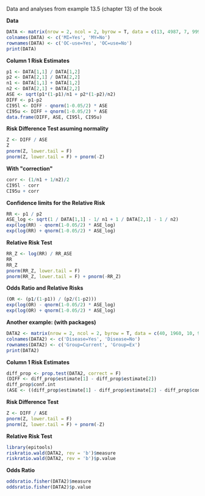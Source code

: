 Data and analyses from example 13.5 (chapter 13) of the book

**Data**
```r
DATA <- matrix(nrow = 2, ncol = 2, byrow = T, data = c(13, 4987, 7, 9993))
colnames(DATA) <- c('MI=Yes', 'MY=No')
rownames(DATA) <- c('OC-use=Yes', 'OC=use=No')
print(DATA)
```
**Column 1 Risk Estimates**
```r
p1 <- DATA[1,1] / DATA[1,2]
p2 <- DATA[2,1] / DATA[2,2]
n1 <- DATA[1,1] + DATA[1,2]
n2 <- DATA[2,1] + DATA[2,2]
ASE <- sqrt(p1*(1-p1)/n1 + p2*(1-p2)/n2)
DIFF <- p1-p2
CI95l <- DIFF - qnorm(1-0.05/2) * ASE
CI95u <- DIFF + qnorm(1-0.05/2) * ASE
data.frame(DIFF, ASE, CI95l, CI95u)
```
**Risk Difference Test asuming normality**
```r
Z <- DIFF / ASE
Z
pnorm(Z, lower.tail = F)
pnorm(Z, lower.tail = F) + pnorm(-Z)
```
**With "correction"**
```r
corr <- (1/n1 + 1/n2)/2
CI95l - corr
CI95u + corr
```
**Confidence limits for the Relative Risk**
```r
RR <- p1 / p2
ASE_log <- sqrt(1 / DATA[1,1] - 1/ n1 + 1 / DATA[2,1] - 1 / n2)
exp(log(RR) - qnorm(1-0.05/2) * ASE_log)
exp(log(RR) + qnorm(1-0.05/2) * ASE_log)
```
**Relative Risk Test**
```r
RR_Z <- log(RR) / RR_ASE
RR
RR_Z
pnorm(RR_Z, lower.tail = F)
pnorm(RR_Z, lower.tail = F) + pnorm(-RR_Z)
```
**Odds Ratio and Relative Risks**
```r
(OR <- (p1/(1-p1)) / (p2/(1-p2)))
exp(log(OR) - qnorm(1-0.05/2) * ASE_log)
exp(log(OR) + qnorm(1-0.05/2) * ASE_log)
```
**Another example: (with packages)**
```r
DATA2 <- matrix(nrow = 2, ncol = 2, byrow = T, data = c(40, 1960, 10, 990))
colnames(DATA2) <- c('Disease=Yes', 'Disease=No')
rownames(DATA2) <- c('Group=Current', 'Group=Ex')
print(DATA2)
```
**Column 1 Risk Estimates**
```r
diff_prop <- prop.test(DATA2, correct = F)
(DIFF <- diff_prop$estimate[1] - diff_prop$estimate[2])
diff_prop$conf.int
(ASE <- ((diff_prop$estimate[1] - diff_prop$estimate[2] - diff_prop$conf.int[1]) / 1.96))
```
**Risk Difference Test**
```r
Z <- DIFF / ASE
pnorm(Z, lower.tail = F)
pnorm(Z, lower.tail = F) + pnorm(-Z)
```
**Relative Risk Test**
```r
library(epitools)
riskratio.wald(DATA2, rev = 'b')$measure
riskratio.wald(DATA2, rev = 'b')$p.value
```
**Odds Ratio**
```r
oddsratio.fisher(DATA2)$measure
oddsratio.fisher(DATA2)$p.value
```
